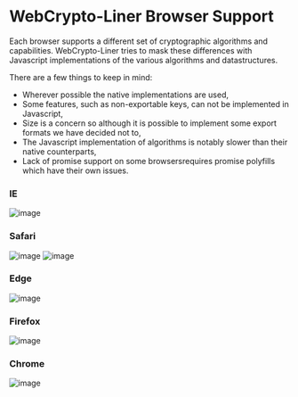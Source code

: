 # WebCrypto-Liner Browser Support
Each browser supports a different set of cryptographic algorithms and capabilities. WebCrypto-Liner tries to mask these differences with Javascript implementations of the various algorithms and datastructures. 

There are a few things to keep in mind:
- Wherever possible the native implementations are used,
- Some features, such as non-exportable keys, can not be implemented in Javascript,
- Size is a concern so although it is possible to implement some export formats we have decided not to,
- The Javascript implementation of algorithms is notably slower than their native counterparts,
- Lack of promise support on some browsersrequires promise polyfills which have their own issues.


### IE
![image](https://cloud.githubusercontent.com/assets/1619279/20998720/b0566818-bcc4-11e6-994b-a0943fcea527.png)

### Safari
![image](https://cloud.githubusercontent.com/assets/1619279/25400480/997a51b8-29a7-11e7-9c92-d7d3a9f951b8.png)
![image](https://cloud.githubusercontent.com/assets/1619279/25400449/7b3a84f2-29a7-11e7-9f1a-8f10cb064dd8.png)

### Edge
![image](https://cloud.githubusercontent.com/assets/1619279/20998446/b9315648-bcc2-11e6-9866-016725c8eaf8.png)

### Firefox
![image](https://cloud.githubusercontent.com/assets/1619279/25400303/f4577418-29a6-11e7-95e4-dfbb2da58811.png)

### Chrome
![image](https://cloud.githubusercontent.com/assets/1619279/25400294/e9fd08d4-29a6-11e7-994b-0a1c6ee5ed06.png)

